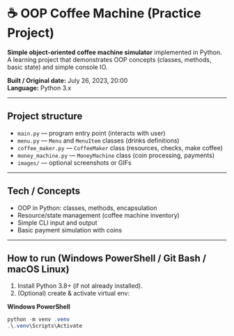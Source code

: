 # ☕ OOP Coffee Machine (Practice Project)

**Simple object-oriented coffee machine simulator** implemented in Python.  
A learning project that demonstrates OOP concepts (classes, methods, basic state) and simple console IO.

**Built / Original date:** July 26, 2023, 20:00  
**Language:** Python 3.x

---

## Project structure
- `main.py` — program entry point (interacts with user)
- `menu.py` — `Menu` and `MenuItem` classes (drinks definitions)
- `coffee_maker.py` — `CoffeeMaker` class (resources, checks, make coffee)
- `money_machine.py` — `MoneyMachine` class (coin processing, payments)
- `images/` — optional screenshots or GIFs

---

## Tech / Concepts
- OOP in Python: classes, methods, encapsulation  
- Resource/state management (coffee machine inventory)  
- Simple CLI input and output  
- Basic payment simulation with coins

---

## How to run (Windows PowerShell / Git Bash / macOS Linux)
1. Install Python 3.8+ (if not already installed).  
2. (Optional) create & activate virtual env:

**Windows PowerShell**
```powershell
python -m venv .venv
.\.venv\Scripts\Activate
